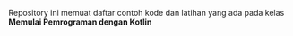 Repository ini memuat daftar contoh kode dan latihan yang ada pada kelas **Memulai Pemrograman dengan Kotlin**

